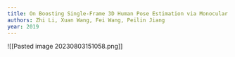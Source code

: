 ```yaml
---
title: On Boosting Single-Frame 3D Human Pose Estimation via Monocular Videos
authors: Zhi Li, Xuan Wang, Fei Wang, Peilin Jiang
year: 2019
---
```


![[Pasted image 20230803151058.png]]

